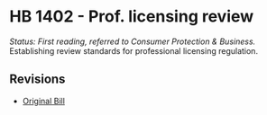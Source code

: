 # HB 1402 - Prof. licensing review
*Status: First reading, referred to Consumer Protection & Business.*
Establishing review standards for professional licensing regulation.

## Revisions
* [Original Bill](1/)